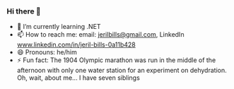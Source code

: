 ### Hi there 👋

- 🌱 I’m currently learning .NET
- 📫 How to reach me: email: jerilbills@gmail.com, LinkedIn www.linkedin.com/in/jeril-bills-0a11b428
- 😄 Pronouns: he/him
- ⚡ Fun fact: The 1904 Olympic marathon was run in the middle of the afternoon with only one water station for an experiment on dehydration. Oh, wait, about me... I have seven siblings
